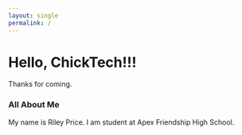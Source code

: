 ```yaml
---
layout: single
permalink: /
---
```


# Hello, ChickTech!!!
Thanks for coming.
### All About Me
My name is Riley Price. I am student at Apex Friendship High School.
